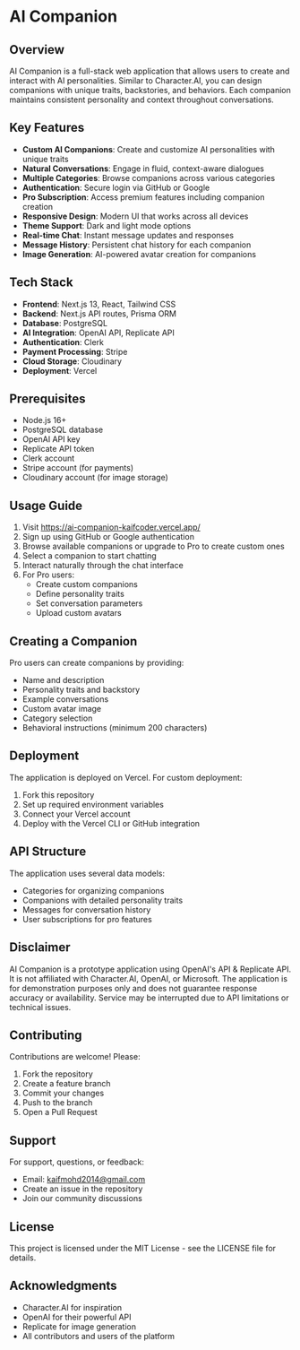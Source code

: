 # AI Companion

## Overview

AI Companion is a full-stack web application that allows users to create and interact with AI personalities. Similar to Character.AI, you can design companions with unique traits, backstories, and behaviors. Each companion maintains consistent personality and context throughout conversations.

## Key Features

- **Custom AI Companions**: Create and customize AI personalities with unique traits
- **Natural Conversations**: Engage in fluid, context-aware dialogues
- **Multiple Categories**: Browse companions across various categories
- **Authentication**: Secure login via GitHub or Google
- **Pro Subscription**: Access premium features including companion creation
- **Responsive Design**: Modern UI that works across all devices
- **Theme Support**: Dark and light mode options
- **Real-time Chat**: Instant message updates and responses
- **Message History**: Persistent chat history for each companion
- **Image Generation**: AI-powered avatar creation for companions

## Tech Stack

- **Frontend**: Next.js 13, React, Tailwind CSS
- **Backend**: Next.js API routes, Prisma ORM
- **Database**: PostgreSQL
- **AI Integration**: OpenAI API, Replicate API
- **Authentication**: Clerk
- **Payment Processing**: Stripe
- **Cloud Storage**: Cloudinary
- **Deployment**: Vercel

## Prerequisites

- Node.js 16+ 
- PostgreSQL database
- OpenAI API key
- Replicate API token
- Clerk account
- Stripe account (for payments)
- Cloudinary account (for image storage)

## Usage Guide

1. Visit https://ai-companion-kaifcoder.vercel.app/
2. Sign up using GitHub or Google authentication
3. Browse available companions or upgrade to Pro to create custom ones
4. Select a companion to start chatting
5. Interact naturally through the chat interface
6. For Pro users:
   - Create custom companions
   - Define personality traits
   - Set conversation parameters
   - Upload custom avatars

## Creating a Companion

Pro users can create companions by providing:
- Name and description
- Personality traits and backstory
- Example conversations
- Custom avatar image
- Category selection
- Behavioral instructions (minimum 200 characters)

## Deployment

The application is deployed on Vercel. For custom deployment:

1. Fork this repository
2. Set up required environment variables
3. Connect your Vercel account
4. Deploy with the Vercel CLI or GitHub integration

## API Structure

The application uses several data models:
- Categories for organizing companions
- Companions with detailed personality traits
- Messages for conversation history
- User subscriptions for pro features

## Disclaimer

AI Companion is a prototype application using OpenAI's API & Replicate API. It is not affiliated with Character.AI, OpenAI, or Microsoft. The application is for demonstration purposes only and does not guarantee response accuracy or availability. Service may be interrupted due to API limitations or technical issues.

## Contributing

Contributions are welcome! Please:

1. Fork the repository
2. Create a feature branch
3. Commit your changes
4. Push to the branch
5. Open a Pull Request

## Support

For support, questions, or feedback:
- Email: kaifmohd2014@gmail.com
- Create an issue in the repository
- Join our community discussions

## License

This project is licensed under the MIT License - see the LICENSE file for details.

## Acknowledgments

- Character.AI for inspiration
- OpenAI for their powerful API
- Replicate for image generation
- All contributors and users of the platform